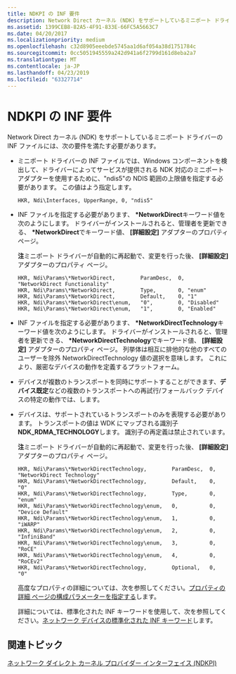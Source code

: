 ```yaml
---
title: NDKPI の INF 要件
description: Network Direct カーネル (NDK) をサポートしているミニポート ドライバーの INF ファイルには、次の要件を満たす必要があります。
ms.assetid: 1399CEB8-82A5-4F91-833E-66FC5A5663C7
ms.date: 04/20/2017
ms.localizationpriority: medium
ms.openlocfilehash: c32d8905eeebde5745aa1d6af054a38d1751784c
ms.sourcegitcommit: 0cc5051945559a242d941a6f2799d161d8eba2a7
ms.translationtype: MT
ms.contentlocale: ja-JP
ms.lasthandoff: 04/23/2019
ms.locfileid: "63327714"
---
```

# <a name="inf-requirements-for-ndkpi"></a>NDKPI の INF 要件


Network Direct カーネル (NDK) をサポートしているミニポート ドライバーの INF ファイルには、次の要件を満たす必要があります。

-   ミニポート ドライバーの INF ファイルでは、Windows コンポーネントを検出して、ドライバーによってサービスが提供される NDK 対応のミニポート アダプターを使用するために、"ndis5"の NDIS 範囲の上限値を指定する必要があります。 この値はよう指定します。

    ```INF
    HKR, Ndi\Interfaces, UpperRange, 0, "ndis5"
    ```

-   INF ファイルを指定する必要があります、  **\*NetworkDirect**キーワード値を次のようにします。 ドライバーがインストールされると、管理者を更新できる、  **\*NetworkDirect**でキーワード値、 **[詳細設定]** アダプターのプロパティ ページ。 

    **注**ミニポート ドライバーが自動的に再起動で、変更を行った後、 **[詳細設定]** アダプターのプロパティ ページ。

    ```INF
    HKR, Ndi\Params\*NetworkDirect,        ParamDesc,  0, "NetworkDirect Functionality"
    HKR, Ndi\Params\*NetworkDirect,        Type,       0, "enum"
    HKR, Ndi\Params\*NetworkDirect,        Default,    0, "1"
    HKR, Ndi\Params\*NetworkDirect\enum,   "0",        0, "Disabled"
    HKR, Ndi\Params\*NetworkDirect\enum,   "1",        0, "Enabled"
    ```

-   INF ファイルを指定する必要があります、  **\*NetworkDirectTechnology**キーワード値を次のようにします。 ドライバーがインストールされると、管理者を更新できる、  **\*NetworkDirectTechnology**でキーワード値、 **[詳細設定]** アダプターのプロパティ ページ。 列挙体は相互に排他的な他のすべてのユーザーを除外 NetworkDirectTechnology 値の選択を意味します。  これにより、厳密なデバイスの動作を定義するプラットフォーム。  
-   デバイスが複数のトランスポートを同時にサポートすることができます、**デバイス既定**などの複数のトランスポートへの再試行/フォールバック デバイスの特定の動作では、します。
-   デバイスは、サポートされているトランスポートのみを表現する必要があります。  トランスポートの値は WDK にマップされる識別子**NDK_RDMA_TECHNOLOGY**します。  識別子の再定義は禁止されています。

    **注**ミニポート ドライバーが自動的に再起動で、変更を行った後、 **[詳細設定]** アダプターのプロパティ ページ。

    ```INF
    HKR, Ndi\Params\*NetworkDirectTechnology,        ParamDesc,  0,  "NetworkDirect Technology"
    HKR, Ndi\Params\*NetworkDirectTechnology,        Default,    0,  "0"
    HKR, Ndi\Params\*NetworkDirectTechnology,        Type,       0,  "enum"
    HKR, Ndi\Params\*NetworkDirectTechnology\enum,   0,          0,  "Device Default"
    HKR, Ndi\Params\*NetworkDirectTechnology\enum,   1,          0,  "iWARP"
    HKR, Ndi\Params\*NetworkDirectTechnology\enum,   2,          0,  "InfiniBand"
    HKR, Ndi\Params\*NetworkDirectTechnology\enum,   3,          0,  "RoCE"
    HKR, Ndi\Params\*NetworkDirectTechnology\enum,   4,          0,  "RoCEv2"
    HKR, Ndi\Params\*NetworkDirectTechnology,        Optional,   0,  "0"
    ```

    高度なプロパティの詳細については、次を参照してください。[プロパティの詳細 ページの構成パラメーターを指定する](specifying-configuration-parameters-for-the-advanced-properties-page.md)します。

    詳細については、標準化された INF キーワードを使用して、次を参照してください。[ネットワーク デバイスの標準化された INF キーワード](standardized-inf-keywords-for-network-devices.md)します。

## <a name="related-topics"></a>関連トピック


[ネットワーク ダイレクト カーネル プロバイダー インターフェイス (NDKPI)](network-direct-kernel-programming-interface--ndkpi-.md)

 
